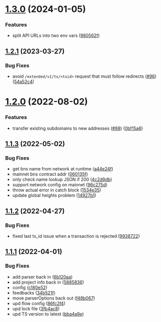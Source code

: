 # [1.3.0](https://github.com/stacks-network/subdomain-registrar/compare/v1.2.1...v1.3.0) (2024-01-05)


### Features

* split API URLs into two env vars ([980562f](https://github.com/stacks-network/subdomain-registrar/commit/980562f7586364f1c01b6ac7d03474f454aea49c))

## [1.2.1](https://github.com/stacks-network/subdomain-registrar/compare/v1.2.0...v1.2.1) (2023-03-27)


### Bug Fixes

* avoid `/extended/v1/tx/<txid>` request that must follow redirects ([#96](https://github.com/stacks-network/subdomain-registrar/issues/96)) ([54a52c4](https://github.com/stacks-network/subdomain-registrar/commit/54a52c4ed9523e13f5be80c58d20d3a6d78542c7))

# [1.2.0](https://github.com/stacks-network/subdomain-registrar/compare/v1.1.3...v1.2.0) (2022-08-02)


### Features

* transfer existing subdomains to new addresses ([#88](https://github.com/stacks-network/subdomain-registrar/issues/88)) ([0bf15a6](https://github.com/stacks-network/subdomain-registrar/commit/0bf15a63a46b17af66aca54f9927925367f23f57))

## [1.1.3](https://github.com/stacks-network/subdomain-registrar/compare/v1.1.2...v1.1.3) (2022-05-02)


### Bug Fixes

* get bns name from network at runtime ([a44e24f](https://github.com/stacks-network/subdomain-registrar/commit/a44e24f3148f12440803850d86025b20c95738f6))
* mainnet bns contract addr ([060135f](https://github.com/stacks-network/subdomain-registrar/commit/060135f7d1751de8904df81d57cd9fe43701b001))
* only check name lookup JSON if 200 ([4c2d9db](https://github.com/stacks-network/subdomain-registrar/commit/4c2d9db11cec93903804ab0e7465529948fe16f9))
* support network config on mainnet ([96c275d](https://github.com/stacks-network/subdomain-registrar/commit/96c275d83c2592d8dc418f3281e6b1e2e8fef748))
* throw actual error in catch block ([1534e35](https://github.com/stacks-network/subdomain-registrar/commit/1534e35f114458bd010850ca558a79584df9167c))
* update global heights problem ([14927b1](https://github.com/stacks-network/subdomain-registrar/commit/14927b1fa87d9beb6ada24dda077de14add48acf))

## [1.1.2](https://github.com/stacks-network/subdomain-registrar/compare/v1.1.1...v1.1.2) (2022-04-27)


### Bug Fixes

* fixed last tx_id issue when a transaction is rejected ([9938722](https://github.com/stacks-network/subdomain-registrar/commit/993872268b5b89bedc5ee4d7497f111fb1ede18e))

## [1.1.1](https://github.com/stacks-network/subdomain-registrar/compare/v1.1.0...v1.1.1) (2022-04-01)


### Bug Fixes

* add parser back in ([6b120aa](https://github.com/stacks-network/subdomain-registrar/commit/6b120aa4311a425e8d70f3c56b52d1d5bd4e9cc1))
* add project info back in ([5885836](https://github.com/stacks-network/subdomain-registrar/commit/58858364b51aa4f288bb6e8b9576516a268b72b1))
* config ([c180e52](https://github.com/stacks-network/subdomain-registrar/commit/c180e5207618522010712b400c1cac11ca5bf1e1))
* feedbacks ([34b521f](https://github.com/stacks-network/subdomain-registrar/commit/34b521fcef2bdf7c47046fe540724f159b895f46))
* move parserOptions back out ([f48b067](https://github.com/stacks-network/subdomain-registrar/commit/f48b067393f57c0fc1abc40e198e071bed6e7d55))
* upd flow config ([86fc2f4](https://github.com/stacks-network/subdomain-registrar/commit/86fc2f43cf4869926e849414f189dcb202395a22))
* upd lock file ([3fb4ac8](https://github.com/stacks-network/subdomain-registrar/commit/3fb4ac8ae76e842cb36a897d150e29b621a42276))
* upd TS version to latest ([bba4a9e](https://github.com/stacks-network/subdomain-registrar/commit/bba4a9e632ba289c76cdc0f4e48f75fb9fdcd4a4))
